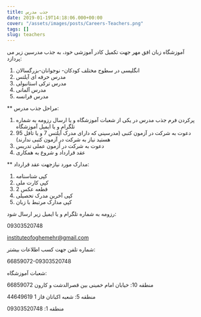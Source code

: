 ```yaml
---
title: جذب مدرس
date: 2019-01-19T14:18:06.000+00:00
cover: "/assets/images/posts/Careers-Teachers.png"
tags: []
slug: teachers
---
```

 آموزشگاه زبان افق مهر جهت تکمیل کادر آموزشی خود، به جذب مدرسین زیر می پردازد:

1. انگلیسی در سطوح مختلف کودکان- نوجوانان-بزرگسالان
2. مدرس حرفه ای آیلتس
3. مدرس ترکی استانبولی
4. مدرس آلمانی
5. مدرس فرانسه

\** مراحل جذب مدرس:

1. پرکردن فرم جذب مدرس در یکی از شعبات آموزشگاه و یا ارسال رزومه به شماره تلگرام و یا ایمیل آموزشگاه
2. دعوت به شرکت در آزمون کتبی (مدرسینی که دارای مدرک آیلتس 7  و یا تافل 95 هستید نیاز به شرکت در آزمون کتبی ندارند)
3. دعوت به شرکت در آزمون عملی تدریس
4. عقد قرارداد و شروع به همکاری

\** مدارک مورد نیازجهت عقد قرارداد:

1. کپی شناسنامه
2. کپی کارت ملی
3. 2 قطعه عکس
4. کپی آخرین مدرک تحصیلی
5. کپی مدارک مرتبط با زبان

رزومه به شماره تلگرام و یا ایمیل زیر ارسال شود: 

09303520748

instituteofoghemehr@gmail.com

شماره تلفن جهت کسب اطلاعات بیشتر: 

66859072-09303520748

شعبات آموزشگاه: 

منطقه 10: خیابان امام خمینی بین قصرالدشت و کارون 66859072

 منطقه 5: شعبه اکباتان فاز 1 44649619

 منطقه 1: 09303520748